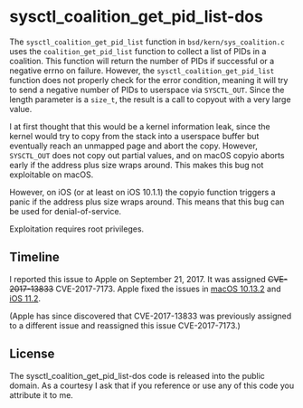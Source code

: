 # sysctl_coalition_get_pid_list-dos

<!-- Brandon Azad -->

The `sysctl_coalition_get_pid_list` function in `bsd/kern/sys_coalition.c` uses the
`coalition_get_pid_list` function to collect a list of PIDs in a coalition. This function will
return the number of PIDs if successful or a negative errno on failure. However, the
`sysctl_coalition_get_pid_list` function does not properly check for the error condition, meaning
it will try to send a negative number of PIDs to userspace via `SYSCTL_OUT`. Since the length
parameter is a `size_t`, the result is a call to copyout with a very large value.

I at first thought that this would be a kernel information leak, since the kernel would try to
copy from the stack into a userspace buffer but eventually reach an unmapped page and abort the
copy. However, `SYSCTL_OUT` does not copy out partial values, and on macOS copyio aborts early if
the address plus size wraps around. This makes this bug not exploitable on macOS.

However, on iOS (or at least on iOS 10.1.1) the copyio function triggers a panic if the address
plus size wraps around. This means that this bug can be used for denial-of-service.

Exploitation requires root privileges.

## Timeline

I reported this issue to Apple on September 21, 2017. It was assigned ~~CVE-2017-13833~~
CVE-2017-7173. Apple fixed the issues in [macOS 10.13.2] and [iOS 11.2].

[macOS 10.13.2]: https://support.apple.com/en-us/HT208331
[iOS 11.2]: https://support.apple.com/en-us/HT208334

(Apple has since discovered that CVE-2017-13833 was previously assigned to a different issue and
reassigned this issue CVE-2017-7173.)

## License

The sysctl_coalition_get_pid_list-dos code is released into the public domain. As a courtesy I ask
that if you reference or use any of this code you attribute it to me.
